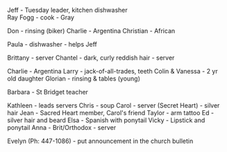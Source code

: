 
Jeff - Tuesday leader, kitchen dishwasher  
Ray Fogg - cook - Gray

Don - rinsing (biker)
Charlie - Argentina 
Christian - African 

Paula - dishwasher - helps Jeff

Brittany - server 
Chantel - dark, curly reddish hair - server

Charlie - Argentina 
Larry - jack-of-all-trades, teeth 
Colin & Vanessa - 2 yr old daughter 
Glorian - rinsing & tables (young)

Barbara - St Bridget teacher 

Kathleen - leads servers
Chris - soup
Carol - server (Secret Heart) - silver hair
Jean - Sacred Heart member, Carol's friend 
Taylor - arm tattoo 
Ed - silver hair and beard 
Elsa - Spanish with ponytail 
Vicky - Lipstick and ponytail 
Anna - Brit/Orthodox - server



Evelyn (Ph: 447-1086) - put announcement in the church bulletin 